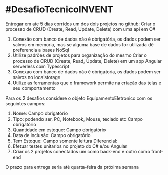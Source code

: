 # #DesafioTecnicoINVENT

Entregar em ate 5 dias corridos um dos dois projetos no github:
Criar o processo de CRUD (Create, Read, Update, Delete) com uma api em C#
1. Conexão com banco de dados não é obrigatória, os dados podem ser salvos em memoria, mas se alguma base de dados for utilizada dê preferencia a bases NoSql
2. Utilize padrões de projetos para organização do mesmo
Criar o processo de CRUD (Create, Read, Update, Delete) em um app Angular serverless com Typescript
1. Conexao com banco de dados não é obrigatoria, os dados podem ser salvos no localstorage
2. Utilize as ferramentas que o framework permite na criação das telas e seu comportamento
 
Para os 2 desafios considere o objeto EquipamentoEletronico com os seguintes campos:
1. Nome: Campo obrigatório
2. Tipo: podendo ser, PC, Notebook, Mouse, teclado etc Campo obrigatório
3. Quantidade em estoque: Campo obrigatório
4. Data de inclusão: Campo obrigatório
5. Tem Estoque: Campo somente leitura
Diferencial:
1. Efetuar testes unitarios no projeto do C# e/ou Angular
2. Criar os 2 projetos conectados um como back-end e outro como front-end

O prazo para entrega seria até quarta-feira da próxima semana 